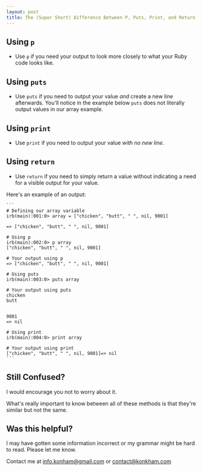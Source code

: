 ```yaml
---
layout: post
title: The (Super Short) Difference Between P, Puts, Print, and Return
---
```

## Using `p`
* Use `p` if you need your output to look more closely to what your Ruby code looks like.

## Using `puts`
* Use `puts` if you need to output your value *and* create a new line afterwards. You'll notice in the example below `puts` does not literally output values in our array example.

## Using `print`
* Use `print` if you need to output your value *with no new line*.

## Using `return`
* Use `return` if you need to simply return a value without indicating a need for a visible output for your value.

Here's an example of an output:

    ```
    # Defining our array variable
    irb(main):001:0> array = ["chicken", "butt", " ", nil, 9001]

    => ["chicken", "butt", " ", nil, 9001]

    # Using p
    irb(main):002:0> p array
    ["chicken", "butt", " ", nil, 9001]

    # Your output using p
    => ["chicken", "butt", " ", nil, 9001]

    # Using puts
    irb(main):003:0> puts array

    # Your output using puts
    chicken
    butt


    9001
    => nil

    # Using print
    irb(main):004:0> print array

    # Your output using print
    ["chicken", "butt", " ", nil, 9001]=> nil
    ```

## Still Confused?
I would encourage you not to worry about it.

What's really important to know between all of these methods is that they're similar but not the same.

## Was this helpful?
I may have gotten some information incorrect or my grammar might be hard to read. Please let me know.

Contact me at [info.konham@gmail.com](mailto:info.konham@gmail.com) or [contact@konkham.com](mailto:contact@konkham.com)